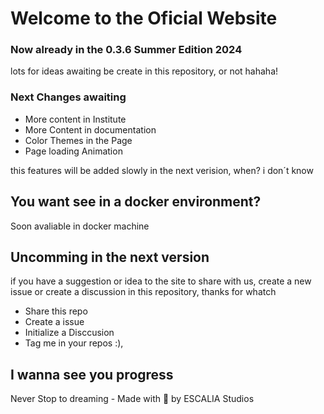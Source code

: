 # Welcome to the Oficial Website
### Now already in the 0.3.6 Summer Edition 2024

lots for ideas awaiting be create in this repository, or not hahaha!

### Next Changes awaiting 
- More content in Institute
- More Content in documentation
- Color Themes in the Page
- Page loading Animation

this features will be added slowly in the next verision, when? i don´t know

## You want see in a docker environment? 

Soon avaliable in docker machine

## Uncomming in the next version

if you have a suggestion or idea to the site to share with us, create a new issue or create a discussion in this repository, thanks for whatch

- Share this repo
- Create a issue
- Initialize a Disccusion
- Tag me in your repos :),

I wanna see you progress
---
Never Stop to dreaming - Made with 💖 by ESCALIA Studios